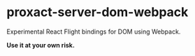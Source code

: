 # proxact-server-dom-webpack

Experimental React Flight bindings for DOM using Webpack.

**Use it at your own risk.**
